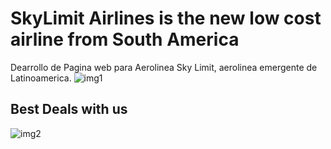 # SkyLimit Airlines is the new low cost airline from South America
Dearrollo de Pagina web para Aerolinea Sky Limit, aerolinea emergente de Latinoamerica.
![img1](https://user-images.githubusercontent.com/66889974/157752722-86a2675c-415c-42fe-808f-2650c1d77425.JPG)

## Best Deals with us
![img2](https://user-images.githubusercontent.com/66889974/157752716-ccf1755c-3778-4505-aa43-b7ecbb2061b5.JPG)